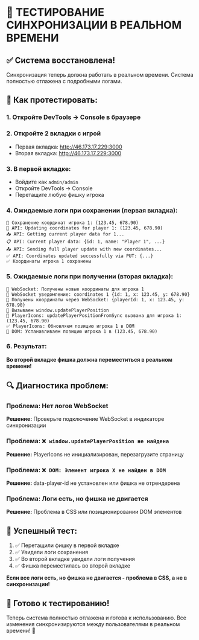 # 🧪 ТЕСТИРОВАНИЕ СИНХРОНИЗАЦИИ В РЕАЛЬНОМ ВРЕМЕНИ

## ✅ Система восстановлена!

Синхронизация теперь должна работать в реальном времени. Система полностью отлажена с подробными логами.

## 🧪 Как протестировать:

### 1. **Откройте DevTools → Console** в браузере

### 2. **Откройте 2 вкладки** с игрой
- Первая вкладка: http://46.173.17.229:3000  
- Вторая вкладка: http://46.173.17.229:3000

### 3. **В первой вкладке:**
- Войдите как `admin/admin`
- Откройте DevTools → Console
- Перетащите любую фишку игрока

### 4. **Ожидаемые логи при сохранении (первая вкладка):**
```
💾 Сохранение координат игрока 1: (123.45, 678.90)
🎯 API: Updating coordinates for player 1: (123.45, 678.90)
📥 API: Getting current player data for 1...
📋 API: Current player data: {id: 1, name: "Player 1", ...}
📤 API: Sending full player update with new coordinates...
✅ API: Coordinates updated successfully via PUT: {...}
✅ Координаты игрока 1 сохранены
```

### 5. **Ожидаемые логи при получении (вторая вкладка):**
```
📍 WebSocket: Получены новые координаты для игрока 1
🔄 WebSocket уведомление: coordinates 1 {id: 1, x: 123.45, y: 678.90}
🎯 Получены координаты через WebSocket: {playerId: 1, x: 123.45, y: 678.90}
📡 Вызываем window.updatePlayerPosition
🔗 PlayerIcons: updatePlayerPositionFromSync вызвана для игрока 1: (123.45, 678.90)
✅ PlayerIcons: Обновляем позицию игрока 1 в DOM
🎨 DOM: Устанавливаем позицию игрока 1 в (123.45, 678.90)
```

### 6. **Результат:**
**Во второй вкладке фишка должна переместиться в реальном времени!**

## 🔍 Диагностика проблем:

### Проблема: Нет логов WebSocket
**Решение:** Проверьте подключение WebSocket в индикаторе синхронизации

### Проблема: `❌ window.updatePlayerPosition не найдена`
**Решение:** PlayerIcons не инициализирован, перезагрузите страницу

### Проблема: `❌ DOM: Элемент игрока X не найден в DOM`
**Решение:** data-player-id не установлен или фишка не отрендерена

### Проблема: Логи есть, но фишка не двигается
**Решение:** Проблема в CSS или позиционировании DOM элементов

## 🎯 Успешный тест:

1. ✅ Перетащили фишку в первой вкладке
2. ✅ Увидели логи сохранения  
3. ✅ Во второй вкладке увидели логи получения
4. ✅ Фишка переместилась во второй вкладке

**Если все логи есть, но фишка не двигается - проблема в CSS, а не в синхронизации!**

## 🚀 Готово к тестированию!

Теперь система полностью отлажена и готова к использованию. Все изменения синхронизируются между пользователями в реальном времени! 🎉
